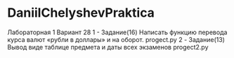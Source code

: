 # DaniilChelyshevPraktica
Лабораторная 1
Вариант 28
1 - Задание(16) Написать функцию перевода курса валют «рубли в доллары» и на оборот. progect.py
2 - Задание(13) Вывод виде таблице предмета и даты всех экзаменов progect2.py
